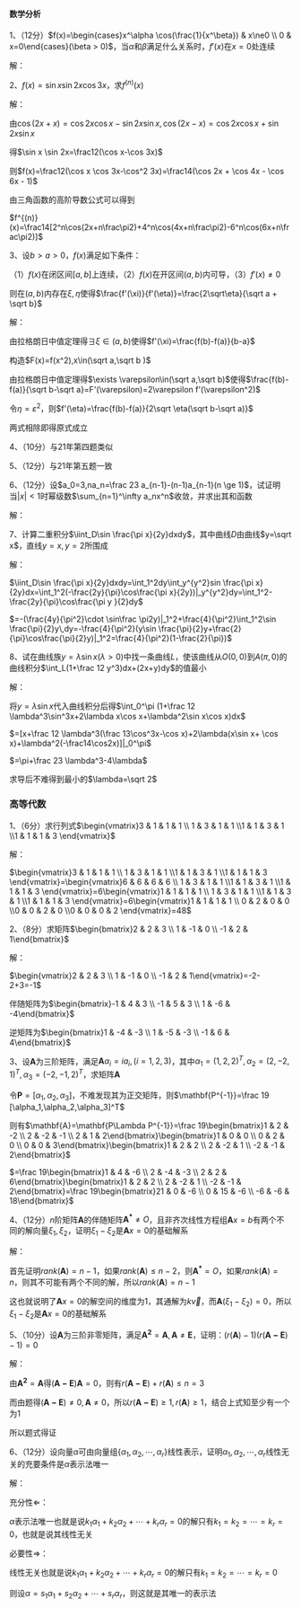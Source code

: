 #### 数学分析

1、（12分）$f(x)=\begin{cases}x^\alpha \cos(\frac{1}{x^\beta}) & x\ne0 \\ 0 & x=0\end{cases}(\beta > 0)$，当$\alpha$和$\beta$满足什么关系时，$f'(x)$在$x=0$处连续

解：



2、$f(x)=\sin x \sin 2x\cos 3x$，求$f^{(n)}(x)$

解：

由$\cos(2x+x)=\cos 2x\cos x-\sin 2x \sin x,\cos(2x-x)=\cos2x\cos x+\sin2x\sin x$

得$\sin x \sin 2x=\frac12(\cos x-\cos 3x)$

则$f(x)=\frac12(\cos x \cos 3x-\cos^2 3x)=\frac14(\cos 2x + \cos 4x - \cos 6x - 1)$

由三角函数的高阶导数公式可以得到

$f^{(n)}(x)=\frac14[2^n\cos(2x+n\frac\pi2)+4^n\cos(4x+n\frac\pi2)-6^n\cos(6x+n\frac\pi2)]$



3、设$b>a>0$，$f(x)$满足如下条件：

（1）$f(x)$在闭区间$[a,b]$上连续，（2）$f(x)$在开区间$(a,b)$内可导，（3）$f'(x)\ne 0$

则在$(a,b)$内存在$\xi,\eta$使得$\frac{f'(\xi)}{f'(\eta)}=\frac{2\sqrt\eta}{\sqrt a + \sqrt b}$

解：

由拉格朗日中值定理得$\exists \xi\in(a,b)$使得$f'(\xi)=\frac{f(b)-f(a)}{b-a}$

构造$F(x)=f(x^2),x\in(\sqrt a,\sqrt b )$

由拉格朗日中值定理得$\exists \varepsilon\in(\sqrt a,\sqrt b)$使得$\frac{f(b)-f(a)}{\sqrt b-\sqrt a}=F'(\varepsilon)=2\varepsilon f'(\varepsilon^2)$

令$\eta=\varepsilon ^2$，则$f'(\eta)=\frac{f(b)-f(a)}{2\sqrt \eta(\sqrt b-\sqrt a)}$

两式相除即得原式成立



4、（10分）与21年第四题类似



5、（12分）与21年第五题一致



6、（12分）设$a_0=3,na_n=\frac 23 a_{n-1}-(n-1)a_{n-1}(n \ge 1)$，试证明当$|x|<1$时幂级数$\sum_{n=1}^\infty a_nx^n$收敛，并求出其和函数

解：



7、计算二重积分$\iint_D\sin \frac{\pi x}{2y}dxdy$，其中曲线$D$由曲线$y=\sqrt x$，直线$y=x,y=2$所围成

解：

$\iint_D\sin \frac{\pi x}{2y}dxdy=\int_1^2dy\int_y^{y^2}sin \frac{\pi x}{2y}dx=\int_1^2(-\frac{2y}{\pi}\cos\frac{\pi x}{2y})|_y^{y^2}dy=\int_1^2-\frac{2y}{\pi}\cos\frac{\pi y }{2}dy$

$=-(\frac{4y}{\pi^2}\cdot \sin\frac \pi2y)|_1^2+\frac{4}{\pi^2}\int_1^2\sin \frac{\pi}{2}y\,dy=-\frac{4}{\pi^2}(y\sin \frac{\pi}{2}y+\frac{2}{\pi}\cos\frac{\pi}{2}y)|_1^2=\frac{4}{\pi^2}(1-\frac{2}{\pi})$



8、试在曲线族$y=\lambda\sin x(\lambda>0)$中找一条曲线$L$，使该曲线从$O(0,0)$到$A(\pi,0)$的曲线积分$\int_L(1+\frac 12 y^3)dx+(2x+y)dy$的值最小

解：

将$y=\lambda\sin x$代入曲线积分后得$\int_0^\pi (1+\frac 12 \lambda^3\sin^3x+2\lambda x\cos x+\lambda^2\sin x\cos x)dx$

$=[x+\frac 12 \lambda^3(\frac 13\cos^3x-\cos x)+2\lambda(x\sin x+ \cos x)+\lambda^2(-\frac14\cos2x)]|_0^\pi$

$=\pi+\frac 23 \lambda^3-4\lambda$

求导后不难得到最小的$\lambda=\sqrt 2$



### 高等代数

1、（6分）求行列式$\begin{vmatrix}3 & 1 & 1 & 1 \\ 1 & 3 & 1 & 1 \\1 & 1 & 3 & 1 \\1 & 1 & 1 & 3 \end{vmatrix}$

解：

$\begin{vmatrix}3 & 1 & 1 & 1 \\ 1 & 3 & 1 & 1 \\1 & 1 & 3 & 1 \\1 & 1 & 1 & 3 \end{vmatrix}=\begin{vmatrix}6 & 6 & 6 & 6 \\ 1 & 3 & 1 & 1 \\1 & 1 & 3 & 1 \\1 & 1 & 1 & 3 \end{vmatrix}=6\begin{vmatrix}1 & 1 & 1 & 1 \\ 1 & 3 & 1 & 1 \\1 & 1 & 3 & 1 \\1 & 1 & 1 & 3 \end{vmatrix}=6\begin{vmatrix}1 & 1 & 1 & 1 \\ 0 & 2 & 0 & 0 \\0 & 0 & 2 & 0 \\0 & 0 & 0 & 2 \end{vmatrix}=48$



2、（8分）求矩阵$\begin{bmatrix}2 & 2 & 3 \\ 1 & -1 & 0 \\ -1 & 2 & 1\end{bmatrix}$

解：

$\begin{vmatrix}2 & 2 & 3 \\ 1 & -1 & 0 \\ -1 & 2 & 1\end{vmatrix}=-2-2+3=-1$

伴随矩阵为$\begin{bmatrix}-1 & 4 & 3 \\ -1 & 5 & 3 \\ 1 & -6 & -4\end{bmatrix}$

逆矩阵为$\begin{bmatrix}1 & -4 & -3 \\ 1 & -5 & -3 \\ -1 & 6 & 4\end{bmatrix}$



3、设$\mathbf{A}$为三阶矩阵，满足$\mathbf{A}\alpha_i=ia_i,(i=1,2,3)$，其中$\alpha_1=(1,2,2)^T,\alpha_2=(2,-2,1)^T,\alpha_3=(-2,-1,2)^T$，求矩阵$\mathbf{A}$

令$\mathbf{P}=[\alpha_1,\alpha_2,\alpha_3]$，不难发现其为正交矩阵，则$\mathbf{P^{-1}}=\frac 19 [\alpha_1,\alpha_2,\alpha_3]^T$

则有$\mathbf{A}=\mathbf{P\Lambda P^{-1}}=\frac 19\begin{bmatrix}1 & 2 & -2 \\ 2 & -2 & -1 \\ 2 & 1 & 2\end{bmatrix}\begin{bmatrix}1 & 0 & 0 \\ 0 & 2 & 0 \\ 0 & 0 & 3\end{bmatrix}\begin{bmatrix}1 & 2 & 2 \\ 2 & -2 & 1 \\ -2 & -1 & 2\end{bmatrix}$

$=\frac 19\begin{bmatrix}1 & 4 & -6 \\ 2 & -4 & -3 \\ 2 & 2 & 6\end{bmatrix}\begin{bmatrix}1 & 2 & 2 \\ 2 & -2 & 1 \\ -2 & -1 & 2\end{bmatrix}=\frac 19\begin{bmatrix}21 & 0 & -6 \\ 0 & 15 & -6 \\ -6 & -6 & 18\end{bmatrix}$



4、（12分）$n$阶矩阵$\mathbf{A}$的伴随矩阵$\mathbf{A^*}\ne O$，且非齐次线性方程组$\mathbf{A}x=b$有两个不同的解向量$\xi_1,\xi_2$，证明$\xi_1-\xi_2$是$\mathbf{A}x=0$的基础解系

解：

首先证明$rank(\mathbf{A})=n-1$，如果$rank(\mathbf{A}) \le n-2$，则$\mathbf{A^*} = O$，如果$rank(\mathbf{A}) =n$，则其不可能有两个不同的解，所以$rank(\mathbf{A})=n-1$

这也就说明了$\mathbf{A}x=0$的解空间的维度为1，其通解为$k\vec{v}$，而$\mathbf{A}(\xi_1-\xi_2)=0$，所以$\xi_1-\xi_2$是$\mathbf{A}x=0$的基础解系



5、（10分）设$\mathbf{A}$为三阶非零矩阵，满足$\mathbf{A^2}=\mathbf{A},\mathbf{A}\ne \mathbf{E}$，证明：$(r(\mathbf{A})-1)(r(\mathbf{A-E})-1)=0$

解：

由$\mathbf{A^2}=\mathbf{A}$得$(\mathbf{A-E})\mathbf{A}=0$，则有$r(\mathbf{A-E})+r(\mathbf{A})\le n=3$

而由题得$(\mathbf{A-E})\ne0,\mathbf{A}\ne0$，所以$r(\mathbf{A-E})\ge 1,r(\mathbf{A})\ge1$，结合上式知至少有一个为1

所以题式得证



6、（12分）设向量$\alpha$可由向量组$\{\alpha_1,\alpha_2,\cdots,\alpha_r\}$线性表示，证明$\alpha_1,\alpha_2,\cdots,\alpha_r$线性无关的充要条件是$\alpha$表示法唯一

解：

充分性$\Leftarrow$：

$\alpha$表示法唯一也就是说$k_1\alpha_1+k_2\alpha_2+\cdots+k_r\alpha_r=0$的解只有$k_1=k_2=\cdots=k_r=0$，也就是说其线性无关

必要性$\Rightarrow$：

线性无关也就是说$k_1\alpha_1+k_2\alpha_2+\cdots+k_r\alpha_r=0$的解只有$k_1=k_2=\cdots=k_r=0$

则设$\alpha=s_1\alpha_1+s_2\alpha_2+\cdots+s_r\alpha_r$，则这就是其唯一的表示法